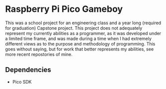 # Raspberry Pi Pico Gameboy

 This was a school project for an engineering class and a year long (required for graduation) Capstone project. This project does not adequately represent my currently abilities as a programmer, as it was developed under a limited time frame, and was made during a time when I had extremely different views as to the purpose and methodology of programming. This goes without saying, but for work that better represents my abilities, see more recent repostories of mine.

## Dependencies

- Pico SDK
